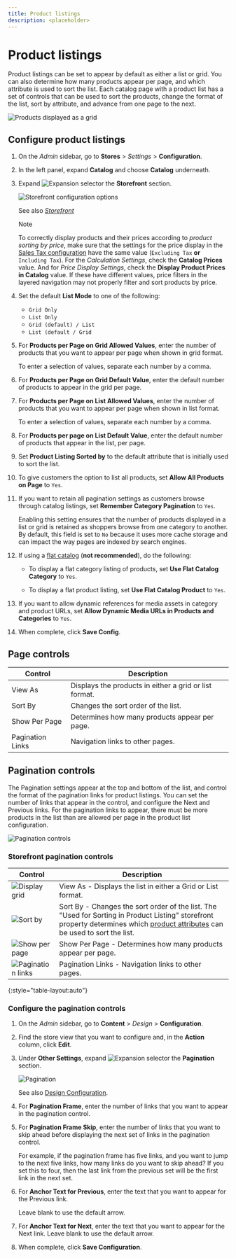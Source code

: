 ```yaml
---
title: Product listings
description: <placeholder>
---
```

# Product listings

Product listings can be set to appear by default as either a list or grid. You can also determine how many products appear per page, and which attribute is used to sort the list. Each catalog page with a product list has a set of controls that can be used to sort the products, change the format of the list, sort by attribute, and advance from one page to the next.

![Products displayed as a grid](./assets/storefront-catalog-page.png)<!-- zoom -->

## Configure product listings

1. On the _Admin_ sidebar, go to **Stores** > _Settings_ > **Configuration**.

1. In the left panel, expand **Catalog** and choose **Catalog** underneath.

1. Expand ![Expansion selector](../assets/icon-display-expand.png) the **Storefront** section.

   ![Storefront configuration options](./assets/catalog-storefront.png)<!-- zoom -->

   See also [_Storefront_](https://docs.magento.com/user-guide/configuration/catalog/catalog.html)

   >[!NOTE]
   >
   >To correctly display products and their prices according to _product sorting by price_, make sure that the settings for the price display in the [Sales Tax configuration](https://docs.magento.com/user-guide/configuration/sales/tax.html) have the same value (`Excluding Tax` **or** `Including Tax`). For the _Calculation Settings_, check the **Catalog Prices** value. And for _Price Display Settings_, check the **Display Product Prices in Catalog** value. If these have different values, price filters in the layered navigation may not properly filter and sort products by price.

1. Set the default **List Mode** to one of the following:

    - `Grid Only`
    - `List Only`
    - `Grid (default) / List`
    - `List (default / Grid`

1. For **Products per Page on Grid Allowed Values**, enter the number of products that you want to appear per page when shown in grid format.

   To enter a selection of values, separate each number by a comma.

1. For **Products per Page on Grid Default Value**, enter the default number of products to appear in the grid per page.

1. For **Products per Page on List Allowed Values**, enter the number of products that you want to appear per page when shown in list format.

   To enter a selection of values, separate each number by a comma.

1. For **Products per page on List Default Value**, enter the default number of products that appear in the list, per page.

1. Set **Product Listing Sorted by** to the default attribute that is initially used to sort the list.

1. To give customers the option to list all products, set **Allow All Products on Page** to `Yes`.

1. If you want to retain all pagination settings as customers browse through catalog listings, set **Remember Category Pagination** to `Yes`.

   Enabling this setting ensures that the number of products displayed in a list or grid is retained as shoppers browse from one category to another. By default, this field is set to `No` because it uses more cache storage and can impact the way pages are indexed by search engines.

1. If using a [flat catalog](catalog-flat.md) (**not recommended**), do the following:

   - To display a flat category listing of products, set **Use Flat Catalog Category** to `Yes`.

   - To display a flat product listing, set **Use Flat Catalog Product** to `Yes`.

1. If you want to allow dynamic references for media assets in category and product URLs, set **Allow Dynamic Media URLs in Products and Categories** to `Yes`.

1. When complete, click **Save Config**.

## Page controls

|Control|Description|
|--- |--- |
|View As|Displays the products in either a grid or list format.|
|Sort By|Changes the sort order of the list.|
|Show Per Page|Determines how many products appear per page.|
|Pagination Links|Navigation links to other pages.|

## Pagination controls

The Pagination settings appear at the top and bottom of the list, and control the format of the pagination links for product listings. You can set the number of links that appear in the control, and configure the Next and Previous links. For the pagination links to appear, there must be more products in the list than are allowed per page in the product list configuration.

![Pagination controls](./assets/storefront-pagination-controls.png)<!-- zoom -->

### Storefront pagination controls

|Control|Description|
|--- |--- |
|![Display grid](./assets/controls-pagination-list-grid.png)|View As - Displays the list in either a Grid or List format.|
|![Sort by](./assets/control-pagination-sort-by.png)|Sort By - Changes the sort order of the list. The "Used for Sorting in Product Listing" storefront property determines which [product attributes](https://docs.magento.com/user-guide/stores/attributes-product.html) can be used to sort the list.|
|![Show per page](./assets/control-pagination-show-per-page.png)|Show Per Page - Determines how many products appear per page.|
|![Pagination links](./assets/control-pagination.png)|Pagination Links - Navigation links to other pages.|

{:style="table-layout:auto"}

### Configure the pagination controls

1. On the _Admin_ sidebar, go to **Content** > _Design_ > **Configuration**.

1. Find the store view that you want to configure and, in the **Action** column, click **Edit**.

1. Under **Other Settings**, expand ![Expansion selector](../assets/icon-display-expand.png) the **Pagination** section.

   ![Pagination](./assets/config-design-pagination.png)<!-- zoom -->
   
   See also [Design Configuration](../content-design/configuration.md).

1. For **Pagination Frame**, enter the number of links that you want to appear in the pagination control.

1. For **Pagination Frame Skip**, enter the number of links that you want to skip ahead before displaying the next set of links in the pagination control.

   For example, if the pagination frame has five links, and you want to jump to the next five links, how many links do you want to skip ahead? If you set this to four, then the last link from the previous set will be the first link in the next set.

1. For **Anchor Text for Previous**, enter the text that you want to appear for the Previous link.

   Leave blank to use the default arrow.

1. For **Anchor Text for Next**, enter the text that you want to appear for the Next link. Leave blank to use the default arrow.

1. When complete, click **Save Configuration**.
